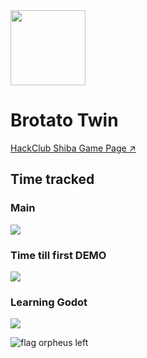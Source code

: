 <img src="https://shiba.hackclub.com/landing/shibaarcade_logo.png" height="120">

# Brotato Twin

[HackClub Shiba Game Page ↗️](https://shiba.hackclub.com/games/U09CC6Y8LSE/emo%20game%20%3A3)

## Time tracked

### Main
<img src="https://hackatime-badge.hackclub.com/U09CC6Y8LSE/brotato-twin">

### Time till first DEMO
<img src="https://hackatime-badge.hackclub.com/U09CC6Y8LSE/Brotato Twin First Game :3">

### Learning Godot
<img src="https://hackatime-badge.hackclub.com/U09CC6Y8LSE/Your First 2D Game With Godot 4: START (GDQuest)">

![flag orpheus left](https://assets.hackclub.com/flag-orpheus-left.svg)
